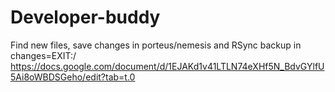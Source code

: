 # Developer-buddy
Find new files, save changes in porteus/nemesis and RSync backup in changes=EXIT:/
https://docs.google.com/document/d/1EJAKd1v41LTLN74eXHf5N_BdvGYlfU5Ai8oWBDSGeho/edit?tab=t.0
